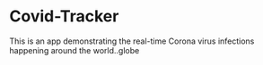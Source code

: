 # Covid-Tracker
This is an app demonstrating the real-time Corona virus infections happening around the world..globe 
